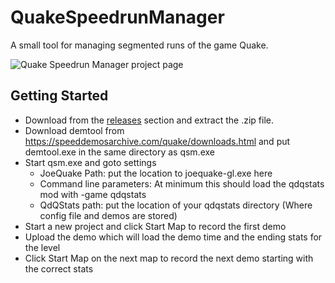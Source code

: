 # QuakeSpeedrunManager
A small tool for managing segmented runs of the game Quake.

![Quake Speedrun Manager project page](example/qsm.png?raw=true)

## Getting Started
- Download from the [releases](https://github.com/esmjntr/QuakeSpeedrunManager/releases) section and extract the .zip file.
- Download demtool from https://speeddemosarchive.com/quake/downloads.html and put demtool.exe in the same directory as qsm.exe
- Start qsm.exe and goto settings
  - JoeQuake Path: put the location to joequake-gl.exe here
  - Command line parameters: At minimum this should load the qdqstats mod with -game qdqstats
  - QdQStats path: put the location of your qdqstats directory (Where config file and demos are stored)
 - Start a new project and click Start Map to record the first demo
 - Upload the demo which will load the demo time and the ending stats for the level
 - Click Start Map on the next map to record the next demo starting with the correct stats
  
  
  
